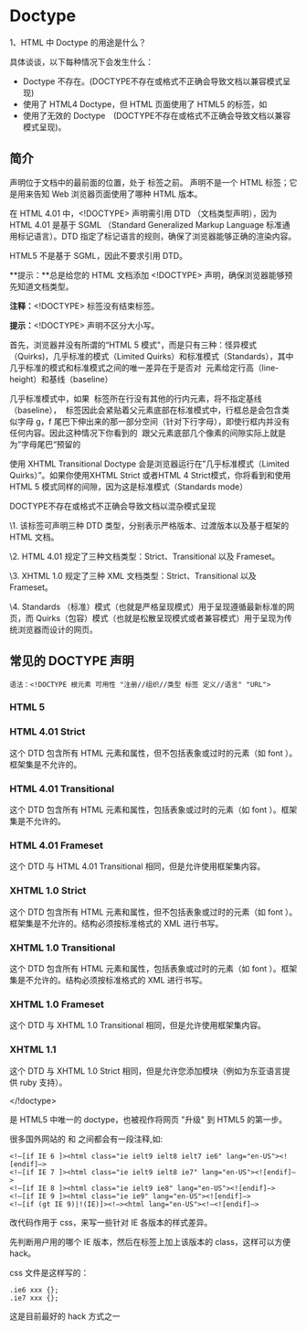 # Doctype

1、HTML 中 Doctype 的用途是什么？

具体谈谈，以下每种情况下会发生什么：

- Doctype 不存在。(DOCTYPE不存在或格式不正确会导致文档以兼容模式呈现)
- 使用了 HTML4 Doctype，但 HTML 页面使用了 HTML5 的标签，如 <audio> 或 <video>。它会导致任何错误吗？(不会)
- 使用了无效的 Doctype　(DOCTYPE不存在或格式不正确会导致文档以兼容模式呈现)。

## 简介

<!DOCTYPE> 声明位于文档中的最前面的位置，处于 <html> 标签之前。

<!DOCTYPE> 声明不是一个 HTML 标签；它是用来告知 Web 浏览器页面使用了哪种 HTML 版本。

在 HTML 4.01 中，<!DOCTYPE> 声明需引用 DTD （文档类型声明），因为 HTML 4.01 是基于 SGML （Standard Generalized Markup Language 标准通用标记语言）。DTD 指定了标记语言的规则，确保了浏览器能够正确的渲染内容。

HTML5 不是基于 SGML，因此不要求引用 DTD。

**提示：**总是给您的 HTML 文档添加 <!DOCTYPE> 声明，确保浏览器能够预先知道文档类型。

**注释：**<!DOCTYPE> 标签没有结束标签。

**提示：**<!DOCTYPE> 声明不区分大小写。

首先，浏览器并没有所谓的“HTML 5 模式"，而是只有三种：怪异模式（Quirks)，几乎标准的模式（Limited Quirks）和标准模式（Standards），其中几乎标准的模式和标准模式之间的唯一差异在于是否对 <img> 元素给定行高（line-height）和基线（baseline）

几乎标准模式中，如果 <img> 标签所在行没有其他的行内元素，将不指定基线（baseline）， <img> 标签因此会紧贴着父元素底部在标准模式中，行框总是会包含类似字母 g，f 尾巴下伸出来的那一部分空间（针对下行字母），即使行框内并没有任何内容。因此这种情况下你看到的 <img> 跟父元素底部几个像素的间隙实际上就是为”字母尾巴“预留的

使用 XHTML Transitional Doctype 会是浏览器运行在”几乎标准模式（Limited Quirks）”。如果你使用XHTML Strict 或者HTML 4 Strict模式，你将看到和使用HTML 5 模式同样的间隙，因为这是标准模式（Standards mode）

DOCTYPE不存在或格式不正确会导致文档以混杂模式呈现

\1. 该标签可声明三种 DTD 类型，分别表示严格版本、过渡版本以及基于框架的 HTML 文档。

\2. HTML 4.01 规定了三种文档类型：Strict、Transitional 以及 Frameset。

\3. XHTML 1.0 规定了三种 XML 文档类型：Strict、Transitional 以及 Frameset。

\4. Standards （标准）模式（也就是严格呈现模式）用于呈现遵循最新标准的网页，而 Quirks（包容）模式（也就是松散呈现模式或者兼容模式）用于呈现为传统浏览器而设计的网页。

## 常见的 DOCTYPE 声明

```
语法：<!DOCTYPE 根元素 可用性 "注册//组织//类型 标签 定义//语言" "URL">
```

### HTML 5

<!DOCTYPE html>

### HTML 4.01 Strict

这个 DTD 包含所有 HTML 元素和属性，但不包括表象或过时的元素（如 font ）。框架集是不允许的。

<!DOCTYPE HTML PUBLIC "-//W3C//DTD HTML 4.01//EN" "http://www.w3.org/TR/html4/strict.dtd">

### HTML 4.01 Transitional

这个 DTD 包含所有 HTML 元素和属性，包括表象或过时的元素（如 font ）。框架集是不允许的。

<!DOCTYPE HTML PUBLIC "-//W3C//DTD HTML 4.01 Transitional//EN" "http://www.w3.org/TR/html4/loose.dtd">

### HTML 4.01 Frameset

这个 DTD 与 HTML 4.01 Transitional 相同，但是允许使用框架集内容。

<!DOCTYPE HTML PUBLIC "-//W3C//DTD HTML 4.01 Frameset//EN" "http://www.w3.org/TR/html4/frameset.dtd">

### XHTML 1.0 Strict

这个 DTD 包含所有 HTML 元素和属性，但不包括表象或过时的元素（如 font ）。框架集是不允许的。结构必须按标准格式的 XML 进行书写。

<!DOCTYPE html PUBLIC "-//W3C//DTD XHTML 1.0 Strict//EN" "http://www.w3.org/TR/xhtml1/DTD/xhtml1-strict.dtd">

### XHTML 1.0 Transitional

这个 DTD 包含所有 HTML 元素和属性，包括表象或过时的元素（如 font ）。框架集是不允许的。结构必须按标准格式的 XML 进行书写。

<!DOCTYPE html PUBLIC "-//W3C//DTD XHTML 1.0 Transitional//EN" "http://www.w3.org/TR/xhtml1/DTD/xhtml1-transitional.dtd">

### XHTML 1.0 Frameset

这个 DTD 与 XHTML 1.0 Transitional 相同，但是允许使用框架集内容。

<!DOCTYPE html PUBLIC "-//W3C//DTD XHTML 1.0 Frameset//EN" "http://www.w3.org/TR/xhtml1/DTD/xhtml1-frameset.dtd">

### XHTML 1.1

这个 DTD 与 XHTML 1.0 Strict 相同，但是允许您添加模块（例如为东亚语言提供 ruby 支持）。

<!DOCTYPE html PUBLIC "-//W3C//DTD XHTML 1.1//EN" "http://www.w3.org/TR/xhtml11/DTD/xhtml11.dtd">
</!doctype>

<!DOCTYPE html> 是 HTML5 中唯一的 doctype，也被视作将网页 "升级" 到 HTML5 的第一步。

很多国外网站的 <!DOCTYPE html> 和 <HEAD> 之间都会有一段注释,如:

```
<!—[if IE 6 ]><html class="ie ielt9 ielt8 ielt7 ie6" lang="en-US"><![endif]—>
<!—[if IE 7 ]><html class="ie ielt9 ielt8 ie7" lang="en-US"><![endif]—>
<!—[if IE 8 ]><html class="ie ielt9 ie8" lang="en-US"><![endif]—>
<!—[if IE 9 ]><html class="ie ie9" lang="en-US"><![endif]—>
<!—[if (gt IE 9)|!(IE)]><!—><html lang="en-US"><!—<![endif]—>
```

改代码作用于 css，来写一些针对 IE 各版本的样式差异。

先判断用户用的哪个 IE 版本，然后在标签上加上该版本的 class，这样可以方便 hack。

css 文件是这样写的：

```
.ie6 xxx {};
.ie7 xxx {};
```

这是目前最好的 hack 方式之一





